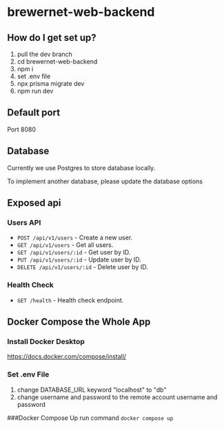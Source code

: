 # brewernet-web-backend

## How do I get set up?

1. pull the dev branch
2. cd brewernet-web-backend
3. npm i
4. set .env file
5. npx prisma migrate dev
6. npm run dev

## Default port

Port 8080

## Database

Currently we use Postgres to store database locally.

To implement another database, please update the database options

## Exposed api
### Users API

- `POST /api/v1/users` - Create a new user.
- `GET /api/v1/users` - Get all users.
- `GET /api/v1/users/:id` - Get user by ID.
- `PUT /api/v1/users/:id` - Update user by ID.
- `DELETE /api/v1/users/:id` - Delete user by ID.

### Health Check

- `GET /health` - Health check endpoint.

## Docker Compose the Whole App
### Install Docker Desktop
https://docs.docker.com/compose/install/

### Set .env File
1. change DATABASE_URL keyword "localhost" to "db"
2. change username and password to the remote account username and password

###Docker Compose Up
run command `docker compose up`

